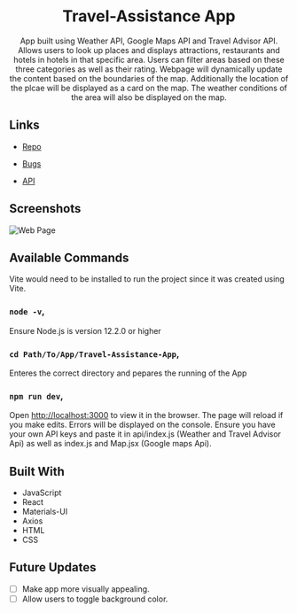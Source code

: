 <h1 align="center">Travel-Assistance App</h1>

<p align="center">App built using Weather API, Google Maps API and Travel Advisor API. Allows users to look up places and displays attractions, restaurants and hotels in hotels in that specific area. Users can filter areas based on these three categories as well as their rating. Webpage will dynamically update the content based on the boundaries of the map. Additionally the location of the plcae will be displayed as a card on the map. The weather conditions of the area will also be displayed on the map.</p>

## Links

- [Repo](https://github.com/Things101/Travel-Assistance-App)

- [Bugs](https://github.com/Things101/Travel-Assistance-App/issues)

- [API](https://rapidapi.com/hub)

## Screenshots

![Web Page]()

## Available Commands

Vite would need to be installed to run the project since it was created using Vite.

### `node -v`,

Ensure Node.js is version 12.2.0 or higher

### `cd Path/To/App/Travel-Assistance-App`,

Enteres the correct directory and pepares the running of the App

### `npm run dev`,

Open [http://localhost:3000](http://localhost:3000) to view it in the browser. The page will reload if you make edits. Errors will be displayed on the console. Ensure you have your own API keys and paste it in api/index.js (Weather and Travel Advisor Api) as well as index.js and Map.jsx (Google maps Api).

## Built With

- JavaScript
- React
- Materials-UI
- Axios
- HTML
- CSS

## Future Updates

- [ ] Make app more visually appealing.
- [ ] Allow users to toggle background color.
